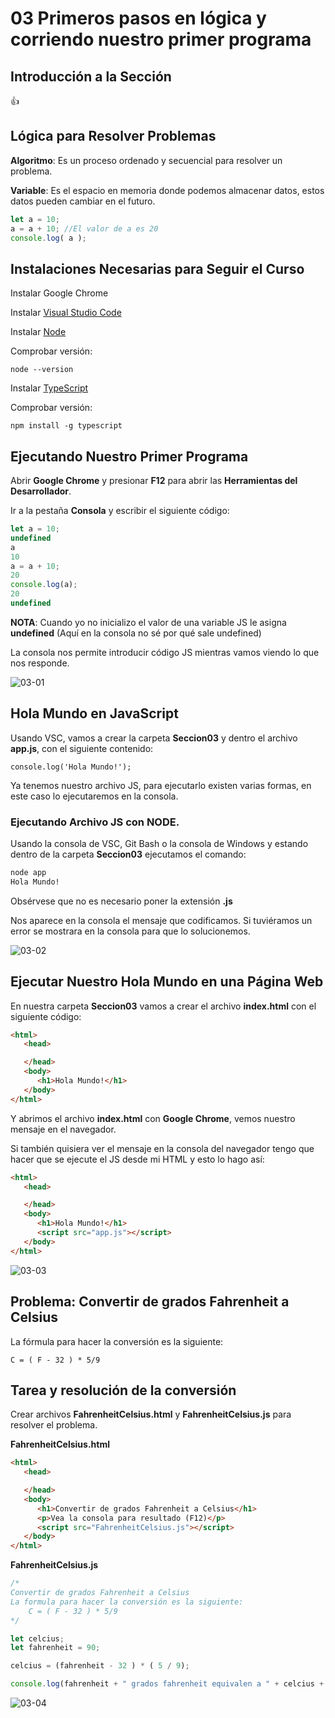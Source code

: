 # 03 Primeros pasos en lógica y corriendo nuestro primer programa

## Introducción a la Sección

:+1:

## Lógica para Resolver Problemas

**Algoritmo**: Es un proceso ordenado y secuencial para resolver un problema.

**Variable**: Es el espacio en memoria donde podemos almacenar datos, estos datos pueden cambiar en el futuro.

```js
let a = 10;
a = a + 10; //El valor de a es 20
console.log( a );
```

## Instalaciones Necesarias para Seguir el Curso

Instalar Google Chrome

Instalar [Visual Studio Code](https://code.visualstudio.com/)

Instalar [Node](https://nodejs.org/es/)

Comprobar versión:

`node --version`

Instalar [TypeScript](https://www.typescriptlang.org/)

Comprobar versión:

`npm install -g typescript`

## Ejecutando Nuestro Primer Programa

Abrir **Google Chrome** y presionar **F12** para abrir las **Herramientas del Desarrollador**.

Ir a la pestaña **Consola** y escribir el siguiente código:

```js
let a = 10;
undefined
a
10
a = a + 10;
20
console.log(a);
20
undefined
```

**NOTA**: Cuando yo no inicializo el valor de una variable JS le asigna **undefined** (Aquí en la consola no sé por qué sale undefined)

La consola nos permite introducir código JS mientras vamos viendo lo que nos responde.

![03-01](images/03-01.png)

## Hola Mundo en JavaScript

Usando VSC, vamos a crear la carpeta **Seccion03** y dentro el archivo **app.js**, con el siguiente contenido:

`console.log('Hola Mundo!');`

Ya tenemos nuestro archivo JS, para ejecutarlo existen varias formas, en este caso lo ejecutaremos en la consola.

### Ejecutando Archivo JS con NODE.

Usando la consola de VSC, Git Bash o la consola de Windows y estando dentro de la carpeta **Seccion03** ejecutamos el comando:

```sh
node app
Hola Mundo!
```

Obsérvese que no es necesario poner la extensión **.js**

Nos aparece en la consola el mensaje que codificamos. Si tuviéramos un error se mostrara en la consola para que lo solucionemos.

![03-02](images/03-02.png)
 
## Ejecutar Nuestro Hola Mundo en una Página Web

En nuestra carpeta **Seccion03** vamos a crear el archivo **index.html** con el siguiente código:

```html
<html>
   <head>

   </head>
   <body>
      <h1>Hola Mundo!</h1>
   </body>
</html>
```

Y abrimos el archivo **index.html** con **Google Chrome**, vemos nuestro mensaje en el navegador.

Si también quisiera ver el mensaje en la consola del navegador tengo que hacer que se ejecute el JS desde mi HTML y esto lo hago así:

```html
<html>
   <head>

   </head>
   <body>
      <h1>Hola Mundo!</h1>
      <script src="app.js"></script>
   </body>
</html>
```

![03-03](images/03-03.png)

## Problema: Convertir de grados Fahrenheit a Celsius

La fórmula para hacer la conversión es la siguiente:
       
`C = ( F - 32 ) * 5/9`

## Tarea y resolución de la conversión

Crear archivos **FahrenheitCelsius.html** y **FahrenheitCelsius.js** para resolver el problema.

**FahrenheitCelsius.html**

```html
<html>
   <head>

   </head>
   <body>
      <h1>Convertir de grados Fahrenheit a Celsius</h1>
      <p>Vea la consola para resultado (F12)</p>
      <script src="FahrenheitCelsius.js"></script>
   </body>
</html>
```

**FahrenheitCelsius.js**

```js
/*
Convertir de grados Fahrenheit a Celsius
La formula para hacer la conversión es la siguiente:
    C = ( F - 32 ) * 5/9   
*/

let celcius;
let fahrenheit = 90;

celcius = (fahrenheit - 32 ) * ( 5 / 9);

console.log(fahrenheit + " grados fahrenheit equivalen a " + celcius + " grados celcius.");
```

![03-04](images/03-04.png)
